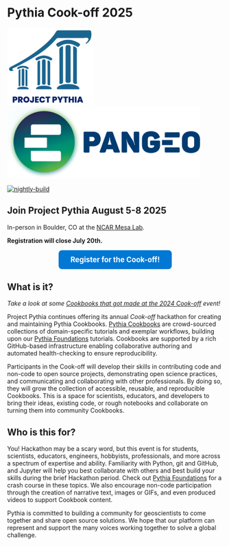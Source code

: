 # Pythia Cook-off 2025

<img src="thumbnail.png" alt="thumbnail" width="200"/>  <img src="images/large-logo-blue-text.png" alt="Pangeo logo" width="450"/>

[![nightly-build](https://github.com/ProjectPythia/pythia-cookoff-2025/actions/workflows/nightly-build.yaml/badge.svg)](https://github.com/ProjectPythia/pythia-cookoff-2025/actions/workflows/nightly-build.yaml)


## Join Project Pythia August 5-8 2025 
In-person in Boulder, CO at the [NCAR Mesa Lab](https://scied.ucar.edu/visit).

**Registration will close July 20th.**

<p align="center">
  <a href="https://www.eventsquid.com/contestant-reg.cfm?event_id=27191" style="background-color:#0078D4;color:white;padding:12px 28px;text-align:center;text-decoration:none;display:inline-block;font-size:1.2em;border-radius:8px;font-weight:bold;">
    Register for the Cook-off!
  </a>
</p>

## What is it?

_Take a look at some [Cookbooks that got made at the 2024 Cook-off](https://projectpythia.org/posts/new-cookbooks.html) event!_

Project Pythia continues offering its annual _Cook-off_ hackathon for creating and maintaining Pythia Cookbooks. [Pythia Cookbooks](https://cookbooks.projectpythia.org) are crowd-sourced collections of domain-specific tutorials and exemplar workflows, building upon our [Pythia Foundations](https://foundations.projectpythia.org) tutorials. Cookbooks are supported by a rich GitHub-based infrastructure enabling collaborative authoring and automated health-checking to ensure reproducibility.

Participants in the Cook-off will develop their skills in contributing code and non-code to open source projects, demonstrating open science practices, and communicating and collaborating with other professionals. By doing so, they will grow the collection of accessible, reusable, and reproducible Cookbooks. This is a space for scientists, educators, and developers to bring their ideas, existing code, or rough notebooks and collaborate on turning them into community Cookbooks.


## Who is this for?

You!
Hackathon may be a scary word, but this event is for students, scientists, educators, engineers, hobbyists, professionals, and more across a spectrum of expertise and ability.
Familiarity with Python, git and GitHub, and Jupyter will help you best collaborate with others and best build your skills during the brief Hackathon period.
Check out [Pythia Foundations](https://foundations.projectpythia.org) for a crash course in these topics.
We also encourage non-code participation through the creation of narrative text, images or GIFs, and even produced videos to support Cookbook content.

Pythia is committed to building a community for geoscientists to come together and share open source solutions. We hope that our platform can represent and support the many voices working together to solve a global challenge. 
